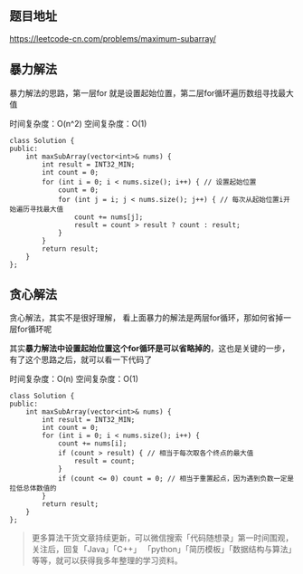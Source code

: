 
## 题目地址 
https://leetcode-cn.com/problems/maximum-subarray/

## 暴力解法 

暴力解法的思路，第一层for 就是设置起始位置，第二层for循环遍历数组寻找最大值 

时间复杂度：O(n^2) 
空间复杂度：O(1)
```
class Solution {
public:
    int maxSubArray(vector<int>& nums) {
        int result = INT32_MIN;
        int count = 0;
        for (int i = 0; i < nums.size(); i++) { // 设置起始位置
            count = 0;
            for (int j = i; j < nums.size(); j++) { // 每次从起始位置i开始遍历寻找最大值
                count += nums[j];
                result = count > result ? count : result;
            }
        }
        return result;
    }
};
```

## 贪心解法 
贪心解法，其实不是很好理解， 看上面暴力的解法是两层for循环，那如何省掉一层for循环呢 
   
其实**暴力解法中设置起始位置这个for循环是可以省略掉的**，这也是关键的一步，有了这个思路之后，就可以看一下代码了

时间复杂度：O(n) 
空间复杂度：O(1)
```
class Solution {
public:
    int maxSubArray(vector<int>& nums) {
        int result = INT32_MIN;
        int count = 0;
        for (int i = 0; i < nums.size(); i++) {
            count += nums[i];
            if (count > result) { // 相当于每次取各个终点的最大值
                result = count;
            }
            if (count <= 0) count = 0; // 相当于重置起点，因为遇到负数一定是拉低总体数值的
        }
        return result;
    }
};
```
> 更多算法干货文章持续更新，可以微信搜索「代码随想录」第一时间围观，关注后，回复「Java」「C++」 「python」「简历模板」「数据结构与算法」等等，就可以获得我多年整理的学习资料。

